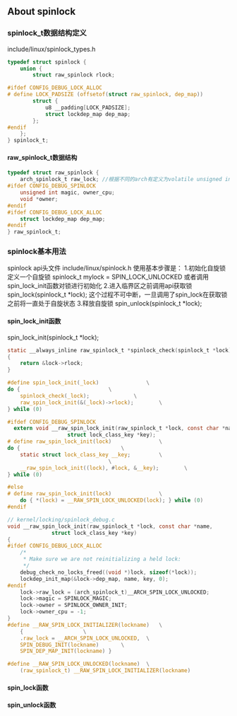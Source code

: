 ## About spinlock
### spinlock_t数据结构定义 
include/linux/spinlock_types.h
```c
typedef struct spinlock {
	union {
		struct raw_spinlock rlock;

#ifdef CONFIG_DEBUG_LOCK_ALLOC
# define LOCK_PADSIZE (offsetof(struct raw_spinlock, dep_map))
		struct {
			u8 __padding[LOCK_PADSIZE];
			struct lockdep_map dep_map;
		};
#endif
	};
} spinlock_t;

```
#### raw_spinlock_t数据结构
```c
typedef struct raw_spinlock {
	arch_spinlock_t raw_lock; //根据不同的arch有定义为volatile unsigned int/int/u32
#ifdef CONFIG_DEBUG_SPINLOCK
	unsigned int magic, owner_cpu;
	void *owner;
#endif
#ifdef CONFIG_DEBUG_LOCK_ALLOC
	struct lockdep_map dep_map;
#endif
} raw_spinlock_t;
```
### spinlock基本用法
spinlock api头文件
include/linux/spinlock.h
使用基本步骤是：
1.初始化自旋锁
    定义一个自旋锁 spinlock_t mylock = SPIN_LOCK_UNLOCKED
    或者调用spin_lock_init函数对锁进行初始化
2.进入临界区之前调用api获取锁
    spin_lock(spinlock_t *lock);
  这个过程不可中断，一旦调用了spin_lock在获取锁之前将一直处于自旋状态
3.释放自旋锁
     spin_unlock(spinlock_t *lock);
#### spin_lock_init函数
spin_lock_init(spinlock_t *lock);
```c
static __always_inline raw_spinlock_t *spinlock_check(spinlock_t *lock)
{
	return &lock->rlock;
}

#define spin_lock_init(_lock)				\
do {							\
	spinlock_check(_lock);				\
	raw_spin_lock_init(&(_lock)->rlock);		\
} while (0)

#ifdef CONFIG_DEBUG_SPINLOCK
  extern void __raw_spin_lock_init(raw_spinlock_t *lock, const char *name,
				   struct lock_class_key *key);
# define raw_spin_lock_init(lock)				\
do {								\
	static struct lock_class_key __key;			\
								\
	__raw_spin_lock_init((lock), #lock, &__key);		\
} while (0)

#else
# define raw_spin_lock_init(lock)				\
	do { *(lock) = __RAW_SPIN_LOCK_UNLOCKED(lock); } while (0)
#endif

// kernel/locking/spinlock_debug.c
void __raw_spin_lock_init(raw_spinlock_t *lock, const char *name,
			  struct lock_class_key *key)
{
#ifdef CONFIG_DEBUG_LOCK_ALLOC
	/*
	 * Make sure we are not reinitializing a held lock:
	 */
	debug_check_no_locks_freed((void *)lock, sizeof(*lock));
	lockdep_init_map(&lock->dep_map, name, key, 0);
#endif
	lock->raw_lock = (arch_spinlock_t)__ARCH_SPIN_LOCK_UNLOCKED;
	lock->magic = SPINLOCK_MAGIC;
	lock->owner = SPINLOCK_OWNER_INIT;
	lock->owner_cpu = -1;
}
#define __RAW_SPIN_LOCK_INITIALIZER(lockname)	\
	{					\
	.raw_lock = __ARCH_SPIN_LOCK_UNLOCKED,	\
	SPIN_DEBUG_INIT(lockname)		\
	SPIN_DEP_MAP_INIT(lockname) }

#define __RAW_SPIN_LOCK_UNLOCKED(lockname)	\
	(raw_spinlock_t) __RAW_SPIN_LOCK_INITIALIZER(lockname)
```
#### spin_lock函数

#### spin_unlock函数
```c

```

